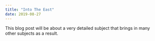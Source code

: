```yaml
---
title: "Into The East"
date: 2019-08-27
---
```

This blog post will be about a very detailed subject that brings in many other subjects as a result.
